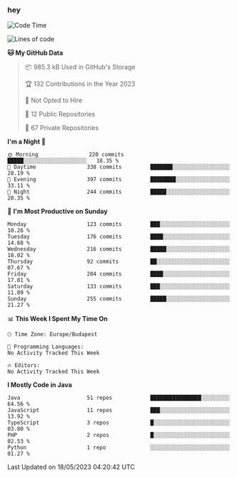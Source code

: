 ### hey

<!--START_SECTION:waka-->
![Code Time](http://img.shields.io/badge/Code%20Time-884%20hrs%2054%20mins-blue)

![Lines of code](https://img.shields.io/badge/From%20Hello%20World%20I%27ve%20Written-965.9%20thousand%20lines%20of%20code-blue)

**🐱 My GitHub Data** 

> 📦 985.3 kB Used in GitHub's Storage 
 > 
> 🏆 132 Contributions in the Year 2023
 > 
> 🚫 Not Opted to Hire
 > 
> 📜 12 Public Repositories 
 > 
> 🔑 67 Private Repositories 
 > 
**I'm a Night 🦉** 

```text
🌞 Morning                220 commits         █████░░░░░░░░░░░░░░░░░░░░   18.35 % 
🌆 Daytime                338 commits         ███████░░░░░░░░░░░░░░░░░░   28.19 % 
🌃 Evening                397 commits         ████████░░░░░░░░░░░░░░░░░   33.11 % 
🌙 Night                  244 commits         █████░░░░░░░░░░░░░░░░░░░░   20.35 % 
```
📅 **I'm Most Productive on Sunday** 

```text
Monday                   123 commits         ███░░░░░░░░░░░░░░░░░░░░░░   10.26 % 
Tuesday                  176 commits         ████░░░░░░░░░░░░░░░░░░░░░   14.68 % 
Wednesday                216 commits         █████░░░░░░░░░░░░░░░░░░░░   18.02 % 
Thursday                 92 commits          ██░░░░░░░░░░░░░░░░░░░░░░░   07.67 % 
Friday                   204 commits         ████░░░░░░░░░░░░░░░░░░░░░   17.01 % 
Saturday                 133 commits         ███░░░░░░░░░░░░░░░░░░░░░░   11.09 % 
Sunday                   255 commits         █████░░░░░░░░░░░░░░░░░░░░   21.27 % 
```


📊 **This Week I Spent My Time On** 

```text
🕑︎ Time Zone: Europe/Budapest

💬 Programming Languages: 
No Activity Tracked This Week

🔥 Editors: 
No Activity Tracked This Week
```

**I Mostly Code in Java** 

```text
Java                     51 repos            ████████████████░░░░░░░░░   64.56 % 
JavaScript               11 repos            ███░░░░░░░░░░░░░░░░░░░░░░   13.92 % 
TypeScript               3 repos             █░░░░░░░░░░░░░░░░░░░░░░░░   03.80 % 
PHP                      2 repos             █░░░░░░░░░░░░░░░░░░░░░░░░   02.53 % 
Python                   1 repo              ░░░░░░░░░░░░░░░░░░░░░░░░░   01.27 % 
```




 Last Updated on 18/05/2023 04:20:42 UTC
<!--END_SECTION:waka-->

